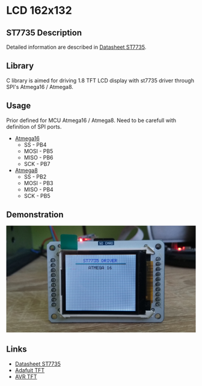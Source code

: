 # LCD 162x132

## ST7735 Description
Detailed information are described in [Datasheet ST7735](http://www.displayfuture.com/Display/datasheet/controller/ST7735.pdf).

## Library
C library is aimed for driving 1.8 TFT LCD display with st7735 driver through SPI's Atmega16 / Atmega8.

## Usage
Prior defined for MCU Atmega16 / Atmega8. Need to be carefull with definition of SPI ports.
- [Atmega16](https://www.gme.cz/data/attachments/dsh.958-112.1.pdf)
  - SS - PB4
  - MOSI - PB5
  - MISO - PB6
  - SCK - PB7
- [Atmega8](https://ww1.microchip.com/downloads/en/DeviceDoc/Atmel-2486-8-bit-AVR-microcontroller-ATmega8_L_datasheet.pdf)
  - SS - PB2
  - MOSI - PB3
  - MISO - PB4
  - SCK - PB5
  
## Demonstration
<img src="img/st7735.jpg" />

## Links
- [Datasheet ST7735](http://www.displayfuture.com/Display/datasheet/controller/ST7735.pdf)
- [Adafuit TFT](https://github.com/adafruit/Adafruit-ST7735-Library)
- [AVR TFT](http://w8bh.net/avr/AvrTFT.pdf)
